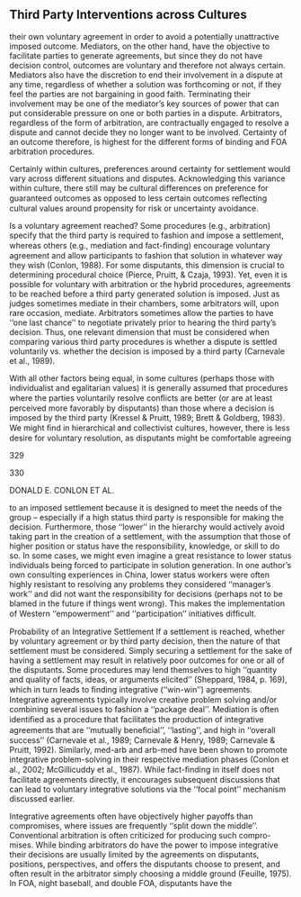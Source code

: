 ## Third Party Interventions across Cultures

their own voluntary agreement in order to avoid a potentially unattractive imposed outcome. Mediators, on the other hand, have the objective to facilitate parties to generate agreements, but since they do not have decision control, outcomes are voluntary and therefore not always certain. Mediators also have the discretion to end their involvement in a dispute at any time, regardless of whether a solution was forthcoming or not, if they feel the parties are not bargaining in good faith. Terminating their involvement may be one of the mediator’s key sources of power that can put considerable pressure on one or both parties in a dispute. Arbitrators, regardless of the form of arbitration, are contractually engaged to resolve a dispute and cannot decide they no longer want to be involved. Certainty of an outcome therefore, is highest for the different forms of binding and FOA arbitration procedures.

Certainly within cultures, preferences around certainty for settlement would vary across different situations and disputes. Acknowledging this variance within culture, there still may be cultural differences on preference for guaranteed outcomes as opposed to less certain outcomes reﬂecting cultural values around propensity for risk or uncertainty avoidance.

Is a voluntary agreement reached? Some procedures (e.g., arbitration) specify that the third party is required to fashion and impose a settlement, whereas others (e.g., mediation and fact-ﬁnding) encourage voluntary agreement and allow participants to fashion that solution in whatever way they wish (Conlon, 1988). For some disputants, this dimension is crucial to determining procedural choice (Pierce, Pruitt, & Czaja, 1993). Yet, even it is possible for voluntary with arbitration or the hybrid procedures, agreements to be reached before a third party generated solution is imposed. Just as judges sometimes mediate in their chambers, some arbitrators will, upon rare occasion, mediate. Arbitrators sometimes allow the parties to have ‘‘one last chance’’ to negotiate privately prior to hearing the third party’s decision. Thus, one relevant dimension that must be considered when comparing various third party procedures is whether a dispute is settled voluntarily vs. whether the decision is imposed by a third party (Carnevale et al., 1989).

With all other factors being equal, in some cultures (perhaps those with individualist and egalitarian values) it is generally assumed that procedures where the parties voluntarily resolve conﬂicts are better (or are at least perceived more favorably by disputants) than those where a decision is imposed by the third party (Kressel & Pruitt, 1989; Brett & Goldberg, 1983). We might ﬁnd in hierarchical and collectivist cultures, however, there is less desire for voluntary resolution, as disputants might be comfortable agreeing

329

330

DONALD E. CONLON ET AL.

to an imposed settlement because it is designed to meet the needs of the group – especially if a high status third party is responsible for making the decision. Furthermore, those ‘‘lower’’ in the hierarchy would actively avoid taking part in the creation of a settlement, with the assumption that those of higher position or status have the responsibility, knowledge, or skill to do so. In some cases, we might even imagine a great resistance to lower status individuals being forced to participate in solution generation. In one author’s own consulting experiences in China, lower status workers were often highly resistant to resolving any problems they considered ‘‘manager’s work’’ and did not want the responsibility for decisions (perhaps not to be blamed in the future if things went wrong). This makes the implementation of Western ‘‘empowerment’’ and ‘‘participation’’ initiatives difﬁcult.

Probability of an Integrative Settlement If a settlement is reached, whether by voluntary agreement or by third party decision, then the nature of that settlement must be considered. Simply securing a settlement for the sake of having a settlement may result in relatively poor outcomes for one or all of the disputants. Some procedures may lend themselves to high ‘‘quantity and quality of facts, ideas, or arguments elicited’’ (Sheppard, 1984, p. 169), which in turn leads to ﬁnding integrative (‘‘win-win’’) agreements. Integrative agreements typically involve creative problem solving and/or combining several issues to fashion a ‘‘package deal’’. Mediation is often identiﬁed as a procedure that facilitates the production of integrative agreements that are ‘‘mutually beneﬁcial’’, ‘‘lasting’’, and high in ‘‘overall success’’ (Carnevale et al., 1989; Carnevale & Henry, 1989; Carnevale & Pruitt, 1992). Similarly, med-arb and arb-med have been shown to promote integrative problem-solving in their respective mediation phases (Conlon et al., 2002; McGillicuddy et al., 1987). While fact-ﬁnding in itself does not facilitate agreements directly, it encourages subsequent discussions that can lead to voluntary integrative solutions via the ‘‘focal point’’ mechanism discussed earlier.

Integrative agreements often have objectively higher payoffs than compromises, where issues are frequently ‘‘split down the middle’’. Conventional arbitration is often criticized for producing such compro- mises. While binding arbitrators do have the power to impose integrative their decisions are usually limited by the agreements on disputants, positions, perspectives, and offers the disputants choose to present, and often result in the arbitrator simply choosing a middle ground (Feuille, 1975). In FOA, night baseball, and double FOA, disputants have the